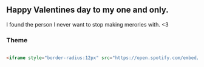 ## Happy Valentines day to my one and only.

I found the person I never want to stop making merories with. <3

### Theme


```markdown

<iframe style="border-radius:12px" src="https://open.spotify.com/embed/playlist/7Mpkw53Me0AtCmmCeV99k6?utm_source=generator" width="100%" height="380" frameBorder="0" allowfullscreen="" allow="autoplay; clipboard-write; encrypted-media; fullscreen; picture-in-picture"></iframe>

```



